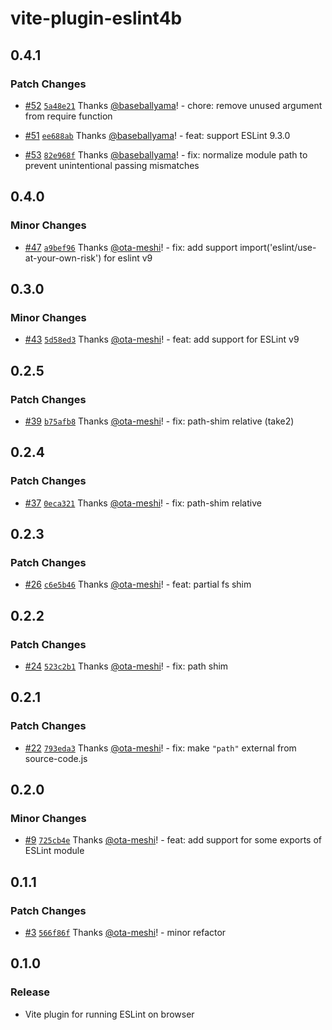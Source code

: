 # vite-plugin-eslint4b

## 0.4.1

### Patch Changes

- [#52](https://github.com/ota-meshi/vite-plugin-eslint4b/pull/52) [`5a48e21`](https://github.com/ota-meshi/vite-plugin-eslint4b/commit/5a48e218b371d95282484ca64845d1dbc5f47264) Thanks [@baseballyama](https://github.com/baseballyama)! - chore: remove unused argument from require function

- [#51](https://github.com/ota-meshi/vite-plugin-eslint4b/pull/51) [`ee688ab`](https://github.com/ota-meshi/vite-plugin-eslint4b/commit/ee688ab625442911f0365942f089198dafa39be7) Thanks [@baseballyama](https://github.com/baseballyama)! - feat: support ESLint 9.3.0

- [#53](https://github.com/ota-meshi/vite-plugin-eslint4b/pull/53) [`82e968f`](https://github.com/ota-meshi/vite-plugin-eslint4b/commit/82e968fb5ca00d4a5eb1774a9c095d34d4aeddc8) Thanks [@baseballyama](https://github.com/baseballyama)! - fix: normalize module path to prevent unintentional passing mismatches

## 0.4.0

### Minor Changes

- [#47](https://github.com/ota-meshi/vite-plugin-eslint4b/pull/47) [`a9bef96`](https://github.com/ota-meshi/vite-plugin-eslint4b/commit/a9bef9679616433628506b9f456f708f76544343) Thanks [@ota-meshi](https://github.com/ota-meshi)! - fix: add support import('eslint/use-at-your-own-risk') for eslint v9

## 0.3.0

### Minor Changes

- [#43](https://github.com/ota-meshi/vite-plugin-eslint4b/pull/43) [`5d58ed3`](https://github.com/ota-meshi/vite-plugin-eslint4b/commit/5d58ed340db0be7588be448e5d188686c44e3463) Thanks [@ota-meshi](https://github.com/ota-meshi)! - feat: add support for ESLint v9

## 0.2.5

### Patch Changes

- [#39](https://github.com/ota-meshi/vite-plugin-eslint4b/pull/39) [`b75afb8`](https://github.com/ota-meshi/vite-plugin-eslint4b/commit/b75afb843d20b122dd59ddbfe69e208afc434a33) Thanks [@ota-meshi](https://github.com/ota-meshi)! - fix: path-shim relative (take2)

## 0.2.4

### Patch Changes

- [#37](https://github.com/ota-meshi/vite-plugin-eslint4b/pull/37) [`0eca321`](https://github.com/ota-meshi/vite-plugin-eslint4b/commit/0eca3216577304df772dffd6f2fb7f1635ae39b3) Thanks [@ota-meshi](https://github.com/ota-meshi)! - fix: path-shim relative

## 0.2.3

### Patch Changes

- [#26](https://github.com/ota-meshi/vite-plugin-eslint4b/pull/26) [`c6e5b46`](https://github.com/ota-meshi/vite-plugin-eslint4b/commit/c6e5b46989a7330642a95ff7e787e536788a37f8) Thanks [@ota-meshi](https://github.com/ota-meshi)! - feat: partial fs shim

## 0.2.2

### Patch Changes

- [#24](https://github.com/ota-meshi/vite-plugin-eslint4b/pull/24) [`523c2b1`](https://github.com/ota-meshi/vite-plugin-eslint4b/commit/523c2b1e31ae43b84fefd300d24b8215aaaec5ff) Thanks [@ota-meshi](https://github.com/ota-meshi)! - fix: path shim

## 0.2.1

### Patch Changes

- [#22](https://github.com/ota-meshi/vite-plugin-eslint4b/pull/22) [`793eda3`](https://github.com/ota-meshi/vite-plugin-eslint4b/commit/793eda38ff94d9ed2883c46f51a59bee4753e4bd) Thanks [@ota-meshi](https://github.com/ota-meshi)! - fix: make `"path"` external from source-code.js

## 0.2.0

### Minor Changes

- [#9](https://github.com/ota-meshi/vite-plugin-eslint4b/pull/9) [`725cb4e`](https://github.com/ota-meshi/vite-plugin-eslint4b/commit/725cb4e126a1328033b7993365cd713d6d15e915) Thanks [@ota-meshi](https://github.com/ota-meshi)! - feat: add support for some exports of ESLint module

## 0.1.1

### Patch Changes

- [#3](https://github.com/ota-meshi/vite-plugin-eslint4b/pull/3) [`566f86f`](https://github.com/ota-meshi/vite-plugin-eslint4b/commit/566f86fdc29e0c909af3c6f332bde02d62197c9a) Thanks [@ota-meshi](https://github.com/ota-meshi)! - minor refactor

## 0.1.0

### Release

- Vite plugin for running ESLint on browser
